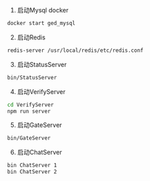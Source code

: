 1. 启动Mysql docker
```bash
docker start ged_mysql
```

2. 启动Redis
```bash
redis-server /usr/local/redis/etc/redis.conf
```

3. 启动StatusServer
```bash
bin/StatusServer
```

4. 启动VerifyServer
```bash
cd VerifyServer
npm run server
```

5. 启动GateServer
```bash
bin/GateServer
```

6. 启动ChatServer
```bash
bin ChatServer 1
bin ChatServer 2
```